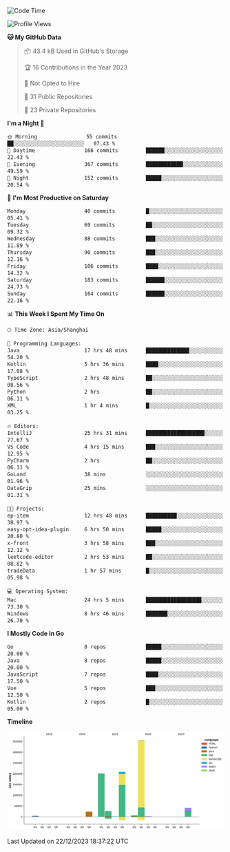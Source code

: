 <!--START_SECTION:waka-->
![Code Time](http://img.shields.io/badge/Code%20Time-2%2C199%20hrs%2016%20mins-blue)

![Profile Views](http://img.shields.io/badge/Profile%20Views-1-blue)

**🐱 My GitHub Data** 

> 📦 43.4 kB Used in GitHub's Storage 
 > 
> 🏆 16 Contributions in the Year 2023
 > 
> 🚫 Not Opted to Hire
 > 
> 📜 31 Public Repositories 
 > 
> 🔑 23 Private Repositories 
 > 
**I'm a Night 🦉** 

```text
🌞 Morning                55 commits          ██░░░░░░░░░░░░░░░░░░░░░░░   07.43 % 
🌆 Daytime                166 commits         ██████░░░░░░░░░░░░░░░░░░░   22.43 % 
🌃 Evening                367 commits         ████████████░░░░░░░░░░░░░   49.59 % 
🌙 Night                  152 commits         █████░░░░░░░░░░░░░░░░░░░░   20.54 % 
```
📅 **I'm Most Productive on Saturday** 

```text
Monday                   40 commits          █░░░░░░░░░░░░░░░░░░░░░░░░   05.41 % 
Tuesday                  69 commits          ██░░░░░░░░░░░░░░░░░░░░░░░   09.32 % 
Wednesday                88 commits          ███░░░░░░░░░░░░░░░░░░░░░░   11.89 % 
Thursday                 90 commits          ███░░░░░░░░░░░░░░░░░░░░░░   12.16 % 
Friday                   106 commits         ████░░░░░░░░░░░░░░░░░░░░░   14.32 % 
Saturday                 183 commits         ██████░░░░░░░░░░░░░░░░░░░   24.73 % 
Sunday                   164 commits         ██████░░░░░░░░░░░░░░░░░░░   22.16 % 
```


📊 **This Week I Spent My Time On** 

```text
🕑︎ Time Zone: Asia/Shanghai

💬 Programming Languages: 
Java                     17 hrs 48 mins      ██████████████░░░░░░░░░░░   54.20 % 
Kotlin                   5 hrs 36 mins       ████░░░░░░░░░░░░░░░░░░░░░   17.08 % 
TypeScript               2 hrs 48 mins       ██░░░░░░░░░░░░░░░░░░░░░░░   08.56 % 
Python                   2 hrs               ██░░░░░░░░░░░░░░░░░░░░░░░   06.11 % 
XML                      1 hr 4 mins         █░░░░░░░░░░░░░░░░░░░░░░░░   03.25 % 

🔥 Editors: 
IntelliJ                 25 hrs 31 mins      ███████████████████░░░░░░   77.67 % 
VS Code                  4 hrs 15 mins       ███░░░░░░░░░░░░░░░░░░░░░░   12.95 % 
PyCharm                  2 hrs               ██░░░░░░░░░░░░░░░░░░░░░░░   06.11 % 
GoLand                   38 mins             ░░░░░░░░░░░░░░░░░░░░░░░░░   01.96 % 
DataGrip                 25 mins             ░░░░░░░░░░░░░░░░░░░░░░░░░   01.31 % 

🐱‍💻 Projects: 
ep-item                  12 hrs 48 mins      ██████████░░░░░░░░░░░░░░░   38.97 % 
easy-opt-idea-plugin     6 hrs 50 mins       █████░░░░░░░░░░░░░░░░░░░░   20.80 % 
x-front                  3 hrs 58 mins       ███░░░░░░░░░░░░░░░░░░░░░░   12.12 % 
leetcode-editor          2 hrs 53 mins       ██░░░░░░░░░░░░░░░░░░░░░░░   08.82 % 
tradeData                1 hr 57 mins        █░░░░░░░░░░░░░░░░░░░░░░░░   05.98 % 

💻 Operating System: 
Mac                      24 hrs 5 mins       ██████████████████░░░░░░░   73.30 % 
Windows                  8 hrs 46 mins       ███████░░░░░░░░░░░░░░░░░░   26.70 % 
```

**I Mostly Code in Go** 

```text
Go                       8 repos             █████░░░░░░░░░░░░░░░░░░░░   20.00 % 
Java                     8 repos             █████░░░░░░░░░░░░░░░░░░░░   20.00 % 
JavaScript               7 repos             ████░░░░░░░░░░░░░░░░░░░░░   17.50 % 
Vue                      5 repos             ███░░░░░░░░░░░░░░░░░░░░░░   12.50 % 
Kotlin                   2 repos             █░░░░░░░░░░░░░░░░░░░░░░░░   05.00 % 
```



**Timeline**

![Lines of Code chart](https://raw.githubusercontent.com/youtiaoguagua/youtiaoguagua/master/assets/bar_graph.png)


 Last Updated on 22/12/2023 18:37:22 UTC
<!--END_SECTION:waka-->